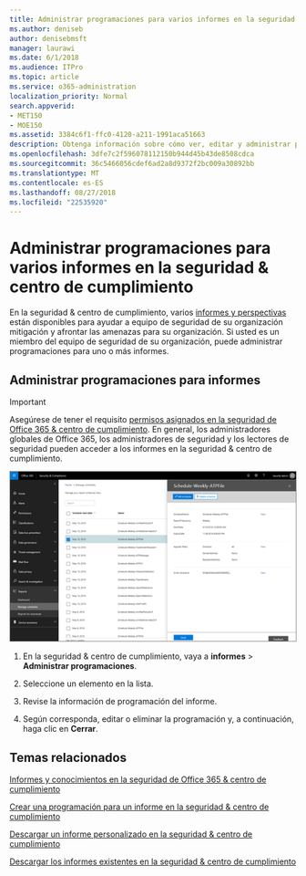 ```yaml
---
title: Administrar programaciones para varios informes en la seguridad &amp; centro de cumplimiento
ms.author: deniseb
author: denisebmsft
manager: laurawi
ms.date: 6/1/2018
ms.audience: ITPro
ms.topic: article
ms.service: o365-administration
localization_priority: Normal
search.appverid:
- MET150
- MOE150
ms.assetid: 3384c6f1-ffc0-4120-a211-1991aca51663
description: Obtenga información sobre cómo ver, editar y administrar programaciones para los informes de la seguridad &amp; centro de cumplimiento.
ms.openlocfilehash: 3dfe7c2f596078112150b944d45b43de8508cdca
ms.sourcegitcommit: 36c5466056cdef6ad2a8d9372f2bc009a30892bb
ms.translationtype: MT
ms.contentlocale: es-ES
ms.lasthandoff: 08/27/2018
ms.locfileid: "22535920"
---
```

# <a name="manage-schedules-for-multiple-reports-in-the-security-amp-compliance-center"></a>Administrar programaciones para varios informes en la seguridad &amp; centro de cumplimiento

En la seguridad &amp; centro de cumplimiento, varios [informes y perspectivas](reports-and-insights-in-security-and-compliance.md) están disponibles para ayudar a equipo de seguridad de su organización mitigación y afrontar las amenazas para su organización. Si usted es un miembro del equipo de seguridad de su organización, puede administrar programaciones para uno o más informes. 
  
## <a name="manage-schedules-for-reports"></a>Administrar programaciones para informes

> [!IMPORTANT]
> Asegúrese de tener el requisito [permisos asignados en la seguridad de Office 365 &amp; centro de cumplimiento](permissions-in-the-security-and-compliance-center.md). En general, los administradores globales de Office 365, los administradores de seguridad y los lectores de seguridad pueden acceder a los informes en la seguridad &amp; centro de cumplimiento. 
  
![En la seguridad &amp; centro de cumplimiento, seleccione informes \> administra las programaciones](media/efa5e2f9-bf73-4f85-acea-f1ca7e2bca5e.png)
  
1. En la seguridad &amp; centro de cumplimiento, vaya a **informes** \> **Administrar programaciones**.
    
2. Seleccione un elemento en la lista.
    
3. Revise la información de programación del informe.
    
4. Según corresponda, editar o eliminar la programación y, a continuación, haga clic en **Cerrar**.
    
## <a name="related-topics"></a>Temas relacionados

[Informes y conocimientos en la seguridad de Office 365 &amp; centro de cumplimiento](reports-and-insights-in-security-and-compliance.md)
  
[Crear una programación para un informe en la seguridad &amp; centro de cumplimiento](create-a-schedule-for-a-report.md)
  
[Descargar un informe personalizado en la seguridad &amp; centro de cumplimiento](set-up-and-download-a-custom-report.md)
  
[Descargar los informes existentes en la seguridad &amp; centro de cumplimiento](download-existing-reports.md)
  

